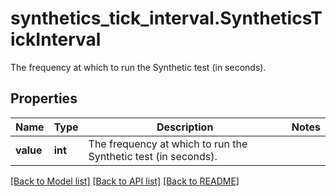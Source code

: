 # synthetics_tick_interval.SyntheticsTickInterval

The frequency at which to run the Synthetic test (in seconds).
## Properties
Name | Type | Description | Notes
------------ | ------------- | ------------- | -------------
**value** | **int** | The frequency at which to run the Synthetic test (in seconds). | 

[[Back to Model list]](README.md#documentation-for-models) [[Back to API list]](README.md#documentation-for-api-endpoints) [[Back to README]](README.md)


